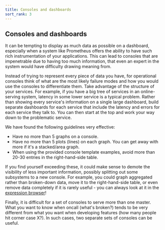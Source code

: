 ```yaml
---
title: Consoles and dashboards
sort_rank: 3
---
```


## Consoles and dashboards

It can be tempting to display as much data as possible on a dashboard, especially
when a system like Prometheus offers the ability to have such rich
instrumentation of your applications. This can lead to consoles that are
impenetrable due to having too much information, that even an expert in the
system would have difficulty drawing meaning from.

Instead of trying to represent every piece of data you have, for operational
consoles think of what are the most likely failure modes and how you would use the
consoles to differentiate them. Take advantage of the structure of your
services. For example, if you have a big tree of services in an online-serving
system, latency in some lower service is a typical problem. Rather than showing
every service's information on a single large dashboard, build separate dashboards
for each service that include the latency and errors for each service they talk
to. You can then start at the top and work your way down to the problematic
service.

We have found the following guidelines very effective:

* Have no more than 5 graphs on a console.
* Have no more than 5 plots (lines) on each graph. You can get away with more if it's a stacked/area graph.
* When using the provided console template examples, avoid more than 20-30 entries in the right-hand-side table.

If you find yourself exceeding these, it could make sense to demote the visibility of
less important information, possibly splitting out some subsystems to a new console.
For example, you could graph aggregated rather than broken-down data, move
it to the right-hand-side table, or even remove data completely if it is rarely
useful - you can always look at it in the [expression browser](../../visualization/browser/)!

Finally, it is difficult for a set of consoles to serve more than one master.
What you want to know when oncall (what's broken?) tends to be very different
from what you want when developing features (how many people hit corner
case X?). In such cases, two separate sets of consoles can be useful.
